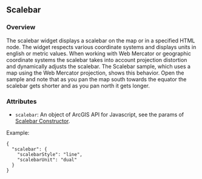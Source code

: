 ## Scalebar ##
### Overview ###
The scalebar widget displays a scalebar on the map or in a specified HTML node. The widget respects various coordinate systems and displays units in english or metric values. When working with Web Mercator or geographic coordinate systems the scalebar takes into account projection distortion and dynamically adjusts the scalebar. The Scalebar sample, which uses a map using the Web Mercator projection, shows this behavior. Open the sample and note that as you pan the map south towards the equator the scalebar gets shorter and as you pan north it gets longer. 

### Attributes ###
* `scalebar`: An object of ArcGIS API for Javascript, see the params of [Scalebar Constructor](https://developers.arcgis.com/en/javascript/jsapi/scalebar-amd.html#scalebar1).

Example:
```
{
  "scalebar": {
    "scalebarStyle": "line",
    "scalebarUnit": "dual"
  }
}
```